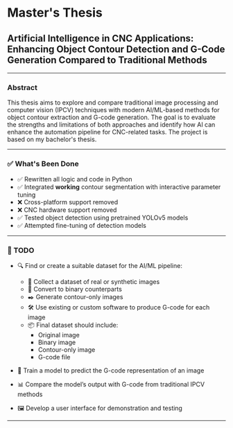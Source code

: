 # Master's Thesis

## Artificial Intelligence in CNC Applications: Enhancing Object Contour Detection and G-Code Generation Compared to Traditional Methods

---

### Abstract

This thesis aims to explore and compare traditional image processing and computer vision (IPCV) techniques with modern AI/ML-based methods for object contour extraction and G-code generation. The goal is to evaluate the strengths and limitations of both approaches and identify how AI can enhance the automation pipeline for CNC-related tasks. The project is based on my bachelor's thesis.

---

### ✅ What's Been Done

- ✅ Rewritten all logic and code in Python
- ✅ Integrated **working** contour segmentation with interactive parameter tuning
- ❌ Cross-platform support removed
- ❌ CNC hardware support removed
- ✅ Tested object detection using pretrained YOLOv5 models
- ✅ Attempted fine-tuning of detection models

---

### 🔧 TODO

- 🔍 Find or create a suitable dataset for the AI/ML pipeline:
  - 📁 Collect a dataset of real or synthetic images
  - 🖤 Convert to binary counterparts
  - ✒️ Generate contour-only images
  - 🛠️ Use existing or custom software to produce G-code for each image
  - 📦 Final dataset should include:
    - Original image
    - Binary image
    - Contour-only image
    - G-code file

- 🧠 Train a model to predict the G-code representation of an image  
- 📊 Compare the model’s output with G-code from traditional IPCV methods  
- 🖼️ Develop a user interface for demonstration and testing

---

